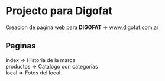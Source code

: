 # Projecto para Digofat

Creacion de pagina web para **DIGOFAT** => www.digofat.com.ar


## Paginas 

index => Historia de la marca<br>
productos => Catalogo con categorias <br>
local => Fotos del local
